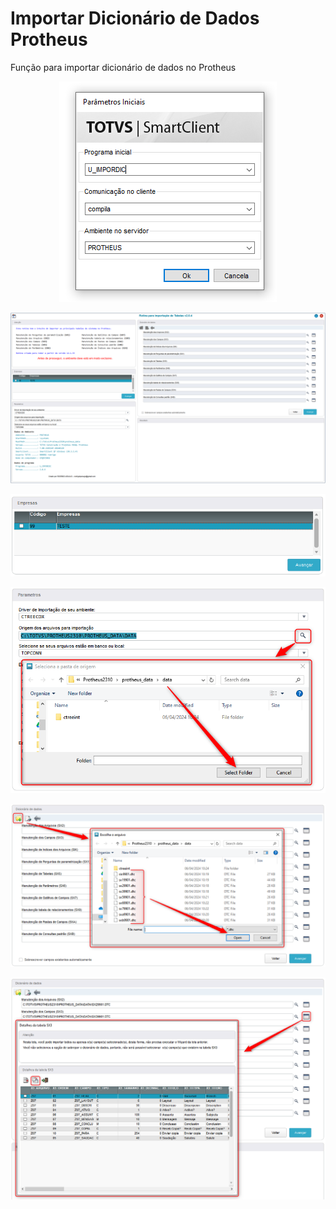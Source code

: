 # Importar Dicionário de Dados Protheus
Função para importar dicionário de dados no Protheus
<p><center><img src="/resources/impordic1.png"></center></p>
<p><center><img src="/resources/impordic2.png"></center></p>
<p><center><img src="/resources/impordic3.png"></center></p>
<p><center><img src="/resources/impordic4.png"></center></p>
<p><center><img src="/resources/impordic5.png"></center></p>
<p><center><img src="/resources/impordic6.png"></center></p>
